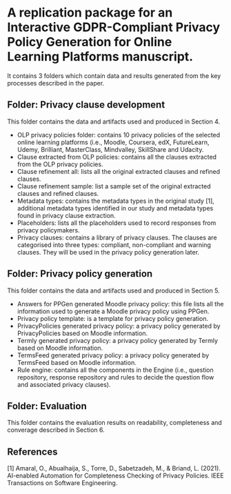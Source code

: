 # A replication package for an Interactive GDPR-Compliant Privacy Policy Generation for Online Learning Platforms manuscript.

It contains 3 folders which contain data and results generated from the key processes described in the paper.

## Folder: Privacy clause development
This folder contains the data and artifacts used and produced in Section 4.
* OLP privacy policies folder: contains 10 privacy policies of the selected online learning platforms (i.e., Moodle, Coursera, edX, FutureLearn, Udemy, Brilliant, MasterClass, Mindvalley, SkillShare and Udacity.
* Clause extracted from OLP policies: contains all the clauses extracted from the OLP privacy policies.
* Clause refinement all: lists all the original extracted clauses and refined clauses.
* Clause refinement sample: list a sample set of the original extracted clauses and refined clauses.
* Metadata types: contains the metadata types in the original study [1], additional metadata types identified in our study and metadata types found in privacy clause extraction.
* Placeholders: lists all the placeholders used to record responses from privacy policymakers.
* Privacy clauses: contains a library of privacy clauses. The clauses are categorised into three types: compliant, non-compliant and warning clauses. They will be used in the privacy policy generation later.

## Folder: Privacy policy generation
This folder contains the data and artifacts used and produced in Section 5.
* Answers for PPGen generated Moodle privacy policy: this file lists all the information used to generate a Moodle privacy policy using PPGen.
* Privacy policy template: is a template for privacy policy generation.
* PrivacyPolicies generated privacy policy: a privacy policy generated by PrivacyPolicies based on Moodle information.
* Termly generated privacy policy: a privacy policy generated by Termly based on Moodle information.
* TermsFeed generated privacy policy: a privacy policy generated by TermsFeed based on Moodle information.
* Rule engine: contains all the components in the Engine (i.e., question repository, response repository and rules to decide the question flow and associated privacy clauses).

## Folder: Evaluation
This folder contains the evaluation results on readability, completeness and converage described in Section 6.

## References
[1] Amaral, O., Abualhaija, S., Torre, D., Sabetzadeh, M., & Briand, L. (2021). AI-enabled Automation for Completeness Checking of Privacy Policies. IEEE Transactions on Software Engineering.
